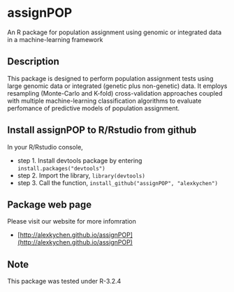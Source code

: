 # assignPOP
An R package for population assignment using genomic or integrated data in a machine-learning framework

## Description
This package is designed to perform population assignment tests using large genomic data or integrated (genetic plus non-genetic) data. It employs resampling (Monte-Carlo and K-fold) cross-validation approaches coupled with multiple machine-learning classification algorithms to evaluate perfomance of predictive models of population assignment.  

## Install assignPOP to R/Rstudio from github
In your R/Rstudio console,
* step 1. Install devtools package by entering `install.packages("devtools")`
* step 2. Import the library, `library(devtools)`
* step 3. Call the function, `install_github("assignPOP", "alexkychen")` 

## Package web page
Please visit our website for more infomration
* [http://alexkychen.github.io/assignPOP](http://alexkychen.github.io/assignPOP)

## Note
This package was tested under R-3.2.4